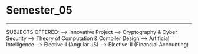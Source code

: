 # Semester_05
-------------
SUBJECTS OFFERED:
--> Innovative Project
--> Cryptography & Cyber Security
--> Theory of Computation & Compiler Design
--> Artificial Intelligence
--> Elective-I (Angular JS)
--> Elective-II (Financial Accounting)
